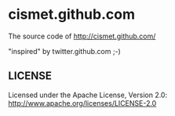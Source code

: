 cismet.github.com
======

The source code of http://cismet.github.com/

"inspired" by twitter.github.com ;-)

LICENSE
------------

Licensed under the Apache License, Version 2.0: http://www.apache.org/licenses/LICENSE-2.0
